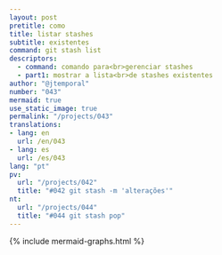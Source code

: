 ```yaml
---
layout: post
pretitle: como
title: listar stashes
subtitle: existentes
command: git stash list
descriptors:
  - command: comando para<br>gerenciar stashes
  - part1: mostrar a lista<br>de stashes existentes
author: "@jtemporal"
number: "043"
mermaid: true
use_static_image: true
permalink: "/projects/043"
translations:
- lang: en
  url: /en/043
- lang: es
  url: /es/043
lang: "pt"
pv:
  url: "/projects/042"
  title: "#042 git stash -m 'alterações'"
nt:
  url: "/projects/044"
  title: "#044 git stash pop"
---
```


{% include mermaid-graphs.html %}
